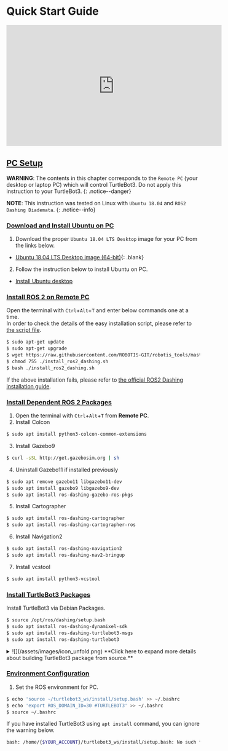 # Quick Start Guide

<iframe width="560" height="315" src="https://www.youtube.com/embed/8w3xhG1GPdo" frameborder="0" allow="accelerometer; autoplay; clipboard-write; encrypted-media; gyroscope; picture-in-picture" allowfullscreen></iframe>

## [PC Setup](#pc-setup)

**WARNING**: The contents in this chapter corresponds to the `Remote PC` (your desktop or laptop PC) which will control TurtleBot3. Do not apply this instruction to your TurtleBot3.
{: .notice--danger}

**NOTE**: This instruction was tested on Linux with `Ubuntu 18.04` and `ROS2 Dashing Diademata`.
{: .notice--info}

### [Download and Install Ubuntu on PC](#download-and-install-ubuntu-on-pc)

1. Download the proper `Ubuntu 18.04 LTS Desktop` image for your PC from the links below.
  - [Ubuntu 18.04 LTS Desktop image (64-bit)](http://releases.ubuntu.com/18.04/){: .blank}

2. Follow the instruction below to install Ubuntu on PC.
  - [Install Ubuntu desktop](https://ubuntu.com/tutorials/install-ubuntu-desktop#1-overview)


### [Install ROS 2 on Remote PC](#install-ros-2-on-remote-pc)

Open the terminal with `Ctrl`+`Alt`+`T` and enter below commands one at a time.  
In order to check the details of the easy installation script, please refer to [the script file](https://raw.githubusercontent.com/ROBOTIS-GIT/robotis_tools/master/install_ros2_dashing.sh).  
```bash
$ sudo apt-get update
$ sudo apt-get upgrade
$ wget https://raw.githubusercontent.com/ROBOTIS-GIT/robotis_tools/master/install_ros2_dashing.sh
$ chmod 755 ./install_ros2_dashing.sh
$ bash ./install_ros2_dashing.sh
```

If the above installation fails, please refer to [the official ROS2 Dashing installation guide](https://index.ros.org/doc/ros2/Installation/Dashing/Linux-Install-Debians/).


### [Install Dependent ROS 2 Packages](#install-dependent-ros-2-packages)

1. Open the terminal with `Ctrl`+`Alt`+`T` from **Remote PC**.
2. Install Colcon
  ```bash
$ sudo apt install python3-colcon-common-extensions
  ```
3. Install Gazebo9
  ```bash
$ curl -sSL http://get.gazebosim.org | sh
  ```

4. Uninstall Gazebo11 if installed previously
  ```bash
$ sudo apt remove gazebo11 libgazebo11-dev
$ sudo apt install gazebo9 libgazebo9-dev
$ sudo apt install ros-dashing-gazebo-ros-pkgs
  ```
5. Install Cartographer
  ```bash
$ sudo apt install ros-dashing-cartographer
$ sudo apt install ros-dashing-cartographer-ros
  ```
6. Install Navigation2
  ```bash
$ sudo apt install ros-dashing-navigation2
$ sudo apt install ros-dashing-nav2-bringup
  ```
7. Install vcstool
  ```bash
$ sudo apt install python3-vcstool
  ```

### [Install TurtleBot3 Packages](#install-turtlebot3-packages)

Install TurtleBot3 via Debian Packages.

```bash
$ source /opt/ros/dashing/setup.bash
$ sudo apt install ros-dashing-dynamixel-sdk
$ sudo apt install ros-dashing-turtlebot3-msgs
$ sudo apt install ros-dashing-turtlebot3
```

<details>
<summary>
![](/assets/images/icon_unfold.png) **Click here to expand more details about building TurtleBot3 package from source.**
</summary>
In case you need to build the TurtleBot3 packages with source code, please use the commands below.  
Building the source code provides most up to date contents which may have resolved known issues.  
Make sure to remove the binary packages to avoid redundancy.  
```bash
$ sudo apt remove ros-dashing-turtlebot3-msgs
$ sudo apt remove ros-dashing-turtlebot3
$ mkdir -p ~/turtlebot3_ws/src
$ cd ~/turtlebot3_ws/src/
$ git clone -b dashing-devel https://github.com/ROBOTIS-GIT/turtlebot3_msgs.git
$ git clone -b dashing-devel https://github.com/ROBOTIS-GIT/turtlebot3.git
$ colcon build --symlink-install
$ source ~/.bashrc
```
</details>

### [Environment Configuration](#environment-configuration)

1. Set the ROS environment for PC.
  ```bash
$ echo 'source ~/turtlebot3_ws/install/setup.bash' >> ~/.bashrc
$ echo 'export ROS_DOMAIN_ID=30 #TURTLEBOT3' >> ~/.bashrc
$ source ~/.bashrc
  ```

If you have installed TurtleBot3 using `apt install` command, you can ignore the warning below.  
```bash
bash: /home/{$YOUR_ACCOUNT}/turtlebot3_ws/install/setup.bash: No such file or directory
```
